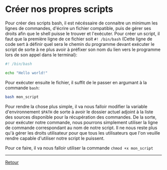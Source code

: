 # Créer nos propres scripts

Pour créer des scripts bash, il est nécéssaire de connaitre un minimum les lignes de commandes, d'écrire un fichier compatible, puis de gérer ses droits afin que le shell puisse le trouver et l'exécuter. Pour créer un script, il faut que la première ligne de ce fichier soit `#! /bin/bash` (Cette ligne de code sert à définir quel sera le chemin du programme devant exécuter le script de sorte à ne plus avoir à préfixer son nom du lien vers le programme lors de son appel dans le terminal):

```bash
#! /bin/bash

echo "Hello world!"
```

Pour exécuter ensuite le fichier, il suffit de le passer en argumant à la commande `bash`:

```bash
bash mon_script
```

Pour rendre la chose plus simple, il va nous falloir modifier la variable d'environnement `$PATH` de sorte à avoir le dossier actuel adjoint à la liste des sources disponible pour la récupération des commandes. De la sorte, pour exécuter notre commande, nous pourrons simplement utiliser la ligne de commande correspondant au nom de notre script. Il ne nous reste plus qu'à gérer les droits utilisateur pour que tous les utilisateurs que l'on veuille rendre capable d'utiliser notre script le puissent.

Pour ce faire, il va nous falloir utiliser la commande `chmod +x mon_script`

---

[Retour](../README.md)